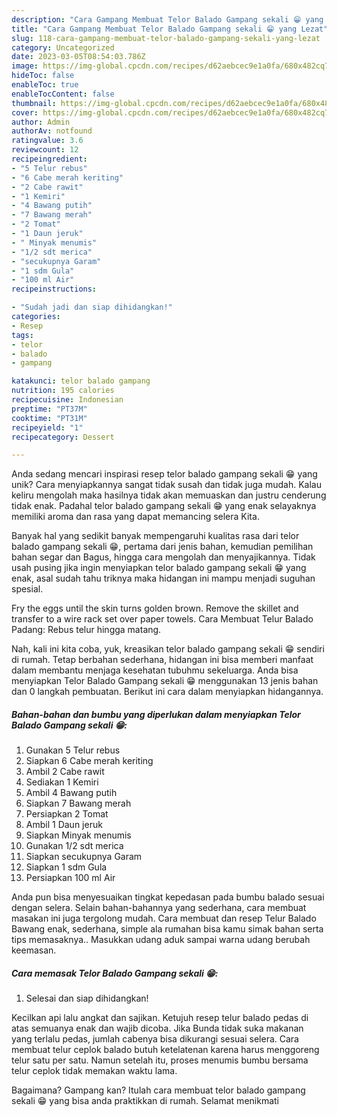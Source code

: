 ```yaml
---
description: "Cara Gampang Membuat Telor Balado Gampang sekali 😁 yang Lezat"
title: "Cara Gampang Membuat Telor Balado Gampang sekali 😁 yang Lezat"
slug: 118-cara-gampang-membuat-telor-balado-gampang-sekali-yang-lezat
category: Uncategorized
date: 2023-03-05T08:54:03.786Z
image: https://img-global.cpcdn.com/recipes/d62aebcec9e1a0fa/680x482cq70/telor-balado-gampang-sekali-foto-resep-utama.jpg
hideToc: false
enableToc: true
enableTocContent: false
thumbnail: https://img-global.cpcdn.com/recipes/d62aebcec9e1a0fa/680x482cq70/telor-balado-gampang-sekali-foto-resep-utama.jpg
cover: https://img-global.cpcdn.com/recipes/d62aebcec9e1a0fa/680x482cq70/telor-balado-gampang-sekali-foto-resep-utama.jpg
author: Admin
authorAv: notfound
ratingvalue: 3.6
reviewcount: 12
recipeingredient:
- "5 Telur rebus"
- "6 Cabe merah keriting"
- "2 Cabe rawit"
- "1 Kemiri"
- "4 Bawang putih"
- "7 Bawang merah"
- "2 Tomat"
- "1 Daun jeruk"
- " Minyak menumis"
- "1/2 sdt merica"
- "secukupnya Garam"
- "1 sdm Gula"
- "100 ml Air"
recipeinstructions:

- "Sudah jadi dan siap dihidangkan!"
categories:
- Resep
tags:
- telor
- balado
- gampang

katakunci: telor balado gampang 
nutrition: 195 calories
recipecuisine: Indonesian
preptime: "PT37M"
cooktime: "PT31M"
recipeyield: "1"
recipecategory: Dessert

---
```





Anda sedang mencari inspirasi resep telor balado gampang sekali 😁 yang unik? Cara menyiapkannya sangat tidak susah dan tidak juga mudah. Kalau keliru mengolah maka hasilnya tidak akan memuaskan dan justru cenderung tidak enak. Padahal telor balado gampang sekali 😁 yang enak selayaknya memiliki aroma dan rasa yang dapat memancing selera Kita.





Banyak hal yang sedikit banyak mempengaruhi kualitas rasa dari telor balado gampang sekali 😁, pertama dari jenis bahan, kemudian pemilihan bahan segar dan Bagus, hingga cara mengolah dan menyajikannya. Tidak usah pusing jika ingin menyiapkan telor balado gampang sekali 😁 yang enak,      asal sudah tahu triknya maka hidangan ini mampu menjadi suguhan spesial.














Fry the eggs until the skin turns golden brown. Remove the skillet and transfer to a wire rack set over paper towels. Cara Membuat Telur Balado Padang: Rebus telur hingga matang.






Nah, kali ini kita coba, yuk, kreasikan telor balado gampang sekali 😁 sendiri di rumah. Tetap berbahan sederhana, hidangan ini bisa memberi manfaat dalam membantu menjaga kesehatan tubuhmu sekeluarga. Anda bisa menyiapkan Telor Balado Gampang sekali 😁 menggunakan 13 jenis bahan dan 0 langkah pembuatan. Berikut ini cara dalam menyiapkan hidangannya.

<!--inarticleads1-->

##### Bahan-bahan dan bumbu yang diperlukan dalam menyiapkan Telor Balado Gampang sekali 😁:

1. Gunakan 5 Telur rebus
1. Siapkan 6 Cabe merah keriting
1. Ambil 2 Cabe rawit
1. Sediakan 1 Kemiri
1. Ambil 4 Bawang putih
1. Siapkan 7 Bawang merah
1. Persiapkan 2 Tomat
1. Ambil 1 Daun jeruk
1. Siapkan  Minyak menumis
1. Gunakan 1/2 sdt merica
1. Siapkan secukupnya Garam
1. Siapkan 1 sdm Gula
1. Persiapkan 100 ml Air


Anda pun bisa menyesuaikan tingkat kepedasan pada bumbu balado sesuai dengan selera. Selain bahan-bahannya yang sederhana, cara membuat masakan ini juga tergolong mudah. Cara membuat dan resep Telur Balado Bawang enak, sederhana, simple ala rumahan bisa kamu simak bahan serta tips memasaknya.. Masukkan udang aduk sampai warna udang berubah keemasan. 

<!--inarticleads2-->

##### Cara memasak Telor Balado Gampang sekali 😁:


1. Selesai dan siap dihidangkan!

Kecilkan api lalu angkat dan sajikan. Ketujuh resep telur balado pedas di atas semuanya enak dan wajib dicoba. Jika Bunda tidak suka makanan yang terlalu pedas, jumlah cabenya bisa dikurangi sesuai selera. Cara membuat telur ceplok balado butuh ketelatenan karena harus menggoreng telur satu per satu. Namun setelah itu, proses menumis bumbu bersama telur ceplok tidak memakan waktu lama. 

Bagaimana? Gampang kan? Itulah cara membuat telor balado gampang sekali 😁 yang bisa anda praktikkan di rumah. Selamat menikmati
